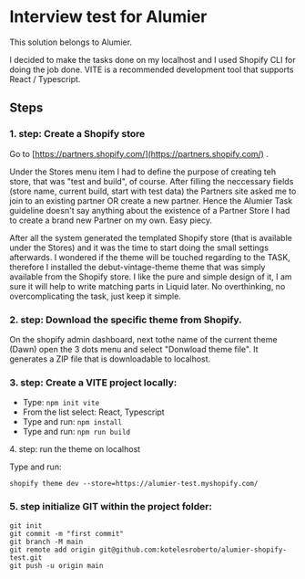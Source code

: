 # Interview test for Alumier

This solution belongs to Alumier.

I decided to make the tasks done on my localhost and I used Shopify CLI for doing the job done. VITE is a recommended development tool that supports React / Typescript.

## Steps

### 1\. step: Create a Shopify store

Go to [https://partners.shopify.com/](https://partners.shopify.com/) .

Under the Stores menu item I had to define the purpose of creating teh store, that was "test and build", of course. After filling the neccessary fields (store name, current build, start with test data) the Partners site asked me to join to an existing partner OR create a new partner. Hence the Alumier Task guideline doesn't say anything about the existence of a Partner Store I had to create a brand new Partner on my own. Easy piecy.

After all the system generated the templated Shopify store (that is available under the Stores) and it was the time to start doing the small settings afterwards. I wondered if the theme will be touched regarding to the TASK, therefore I installed the debut-vintage-theme theme that was simply available from the Shopify store. I like the pure and simple design of it, I am sure it will help to write matching parts in Liquid later. No overthinking, no overcomplicating the task, just keep it simple.

### 2\. step: Download the specific theme from Shopify.

On the shopify admin dashboard, next tothe name of the current theme (Dawn) open the 3 dots menu and select "Donwload theme file". It generates a ZIP file that is downloadable to localhost.

### 3\. step: Create a VITE project locally:

- Type: `npm init vite`
- From the list select: React, Typescript
- Type and run: `npm install`
- Type and run: `npm run build`

4\. step: run the theme on localhost

Type and run:

`shopify theme dev --store=https://alumier-test.myshopify.com/`

### 5\. step initialize GIT within the project folder:

`git init`  
`git commit -m "first commit"`  
`git branch -M main`  
`git remote add origin git@github.com:kotelesroberto/alumier-shopify-test.git`  
`git push -u origin main`
